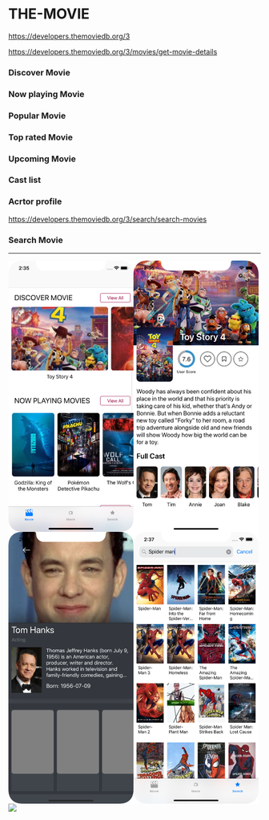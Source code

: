 # THE-MOVIE 
<a href="https://developers.themoviedb.org/3" target="_blank">https://developers.themoviedb.org/3</a>


https://developers.themoviedb.org/3/movies/get-movie-details
### Discover Movie
### Now playing Movie
### Popular Movie
### Top rated Movie
### Upcoming Movie
### Cast list
### Acrtor profile

https://developers.themoviedb.org/3/search/search-movies
### Search Movie

------------------------------------------------------------------------------------
<img align="left" src="image/1.png" width="250px"/> 
<img align="left" src="image/2.png" width="250px"/> 
<img align="left" src="image/3.png" width="250"/> 
<img align="left" src="image/4.png" width="250px"/> 
<img align="left" src="image/5.png" width="250px"/>
